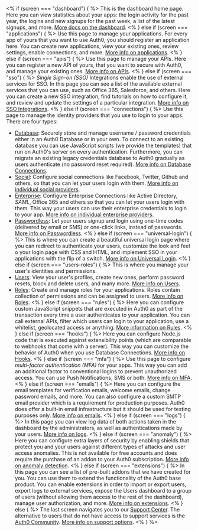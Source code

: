 <% if (screen === "dashboard") { %>
  This is the dashboard home page. Here you can view statistics about your apps: the login activity for the past year, the logins and new signups for the past week, a list of the latest signups, and more.
  [More docs on the dashboard](/dashboard).
<% } else if (screen === "applications") { %>
  Use this page to manage your applications. For every app of yours that you want to use Auth0, you should register an application here. You can create new applications, view your existing ones, review settings, enable connections, and more.
  [More info on applications](/applications).
<% } else if (screen === "apis") { %>
  Use this page to manage your APIs. Here you can register a new API of yours, that you want to secure with Auth0, and manage your existing ones.
  [More info on APIs](/api-auth).
<% } else if (screen === "sso") { %>
  <dfn data-key="single-sign-on">Single Sign-on (SSO)</dfn> Integrations enable the use of external services for SSO. In this page you can see a list of the available external services that you can use, such as Office 365, Salesforce, and others. Here you can create a new SSO integration, find tutorials on how to configure it, and review and update the settings of a particular integration.
  [More info on SSO Integrations](/integrations/sso).
<% } else if (screen === "connections") { %>
  Use this page to manage the identity providers that you use to login to your apps. There are four types:
  - [Database](${manage_url}/#/connections/database): Securely store and manage username / password credentials either in an Auth0 Database or in your own. To connect to an existing database you can use JavaScript scripts (we provide the templates) that run on Auth0's server on every authentication. Furthermore, you can migrate an existing legacy credentials database to Auth0 gradually as users authenticate (no password reset required). [More info on Database Connections](/connections/database).
  - [Social](${manage_url}/#/connections/social): Configure social connections like Facebook, Twitter, Github and others, so that you can let your users login with them. [More info on individual social providers](/identityproviders#social).
  - [Enterprise](${manage_url}/#/connections/enterprise): Configure Enterprise Connections like Active Directory, <dfn data-key="security-assertion-markup-language">SAML</dfn>, Office 365 and others so that you can let your users login with them. This way your users can use their enterprise credentials to login to your app. [More info on individual enterprise providers](/identityproviders#enterprise).
  - [Passwordless](${manage_url}/#/connections/passwordless): Let your users signup and login using one-time codes (delivered by email or SMS) or one-click links, instead of passwords. [More info on Passwordless](/connections/passwordless).
  <% } else if (screen === "universal-login") { %>
  This is where you can create a beautiful universal login page where you can redirect to authenticate your users, customize the look and feel o your login page with CSS and HTML, and implement SSO in your applications with the flip of a switch. [More info on Universal Login](/universal-login).
<% } else if (screen === "users-roles") { %>
  This is where you manage your user's identities and permissions. 
  - [Users](${manage_url}/#/users): View your user's profiles, create new ones, perform password resets, block and delete users, and many more. [More info on Users](/users).
  - [Roles](${manage_url}/#/roles): Create and manage roles for your applications. Roles contain collection of permissions and can be assigned to users. [More info on Roles](/authorization/guides/manage-roles).
<% } else if (screen === "rules") { %>
  Here you can configure custom JavaScript snippets that are executed in Auth0 as part of the transaction every time a user authenticates to your application. You can call external APIs, filter which users can login to your application, use a whitelist, geolocated access or anything. [More information on Rules](/rules).
<% } else if (screen === "hooks") { %>
  Here you can configure Node.js code that is executed against extensibility points (which are comparable to webhooks that come with a server). This way you can customize the behavior of Auth0 when you use Database Connections. [More info on Hooks](/hooks).
<% } else if (screen === "mfa") { %>
  Use this page to configure <dfn data-key="multifactor-authentication">multi-factor authentication (MFA)</dfn> for your apps. This way you can add an additional factor to conventional logins to prevent unauthorized access. You can use Push Notifications, SMS or both. [More info on MFA](/multifactor-authentication).
<% } else if (screen === "emails") { %>
  Here you can configure the email templates for verification emails, welcome emails, change password emails, and more. You can also configure a custom SMTP email provider which is a requirement for production purposes. Auth0 does offer a built-in email infrastructure but it should be used for testing purposes only. [More info on emails](/email).
<% } else if (screen === "logs") { %>
  In this page you can view log data of both actions taken in the dashboard by the administrators, as well as authentications made by your users. [More info on logs](/logs).
<% } else if (screen === "anomaly") { %>
  Here you can configure extra layers of security by enabling shields​ that protect you and your users against different types of attacks and user access anomalies. This is not available for free accounts and does require the purchase of an addon to your Auth0 subscription. [More info on anomaly detection](/anomaly-detection).
<% } else if (screen === "extensions") { %>
  In this page you can see a list of pre-built addons that we have created for you. You can use them to extend the functionality of the Auth0 base product. You can enable extensions in order to import or export users, export logs to external services, expose the Users dashboard to a group of users (without allowing them access to the rest of the dashboard), manage user authorization, and more. [More info on extensions](/extensions).
<% } else { %>
  The last screen navigates you to our [Support Center](${env.DOMAIN_URL_SUPPORT}). The alternative to users that do not have access to support services is the [Auth0 Community](https://community.auth0.com/). [More info on support options](/support).
<% } %>
